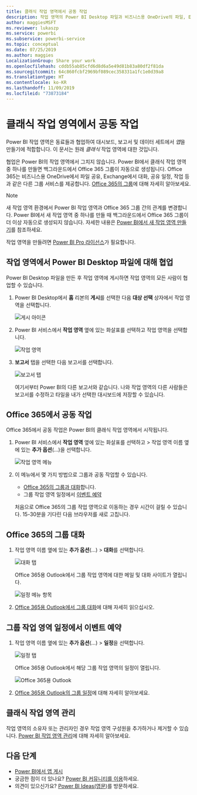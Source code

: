 ```yaml
---
title: 클래식 작업 영역에서 공동 작업
description: 작업 영역의 Power BI Desktop 파일과 비즈니스용 OneDrive의 파일, Exchange의 대화, 달력 및 태스크의 공유와 같은 Office 365 서비스의 공동 작업에 대해 알아보세요.
author: maggiesMSFT
ms.reviewer: lukaszp
ms.service: powerbi
ms.subservice: powerbi-service
ms.topic: conceptual
ms.date: 07/25/2019
ms.author: maggies
LocalizationGroup: Share your work
ms.openlocfilehash: cddb55ab85cfd6d8d6a5e49d81b83a80df2f81da
ms.sourcegitcommit: 64c860fcbf2969bf089cec358331a1fc1e0d39a8
ms.translationtype: HT
ms.contentlocale: ko-KR
ms.lasthandoff: 11/09/2019
ms.locfileid: "73873184"
---
```

# <a name="collaborate-in-a-classic-workspace"></a>클래식 작업 영역에서 공동 작업
Power BI 작업 영역은 동료들과 협업하여 대시보드, 보고서 및 데이터 세트에서 *앱*을 만들기에 적합합니다. 이 문서는 원래 *클래식* 작업 영역에 대한 것입니다.  

협업은 Power BI의 작업 영역에서 그치지 않습니다. Power BI에서 클래식 작업 영역 중 하나를 만들면 백그라운드에서 Office 365 그룹이 자동으로 생성됩니다. Office 365는 비즈니스용 OneDrive에서 파일 공유, Exchange에서 대화, 공유 일정, 작업 등과 같은 다른 그룹 서비스를 제공합니다. [Office 365의 그룹](https://support.office.com/article/Create-a-group-in-Office-365-7124dc4c-1de9-40d4-b096-e8add19209e9)에 대해 자세히 알아보세요.

> [!NOTE]
> 새 작업 영역 환경에서 Power BI 작업 영역과 Office 365 그룹 간의 관계를 변경합니다. Power BI에서 새 작업 영역 중 하나를 만들 때 백그라운드에서 Office 365 그룹이 더 이상 자동으로 생성되지 않습니다. 자세한 내용은 [Power BI에서 새 작업 영역 만들기](service-create-the-new-workspaces.md)를 참조하세요.

작업 영역을 만들려면 [Power BI Pro 라이선스](service-features-license-type.md)가 필요합니다.

## <a name="collaborate-on-power-bi-desktop-files-in-a-workspace"></a>작업 영역에서 Power BI Desktop 파일에 대해 협업
Power BI Desktop 파일을 만든 후 작업 영역에 게시하면 작업 영역의 모든 사람이 협업할 수 있습니다.

1. Power BI Desktop에서 **홈** 리본의 **게시**를 선택한 다음 **대상 선택** 상자에서 작업 영역을 선택합니다.
   
    ![게시 아이콘](media/service-collaborate-power-bi-workspace/power-bi-group-publish-pbix.png)
2. Power BI 서비스에서 **작업 영역** 옆에 있는 화살표를 선택하고 작업 영역을 선택합니다.
   
    ![작업 영역](media/service-collaborate-power-bi-workspace/power-bi-workspace-nav-arrow.png)
3. **보고서** 탭을 선택한 다음 보고서를 선택합니다.
   
    ![보고서 탭](media/service-collaborate-power-bi-workspace/power-bi-workspace-report.png)
   
    여기서부터 Power BI의 다른 보고서와 같습니다. 나와 작업 영역의 다른 사람들은 보고서를 수정하고 타일을 내가 선택한 대시보드에 저장할 수 있습니다.

## <a name="collaborate-in-office-365"></a>Office 365에서 공동 작업
Office 365에서 공동 작업은 Power BI의 클래식 작업 영역에서 시작됩니다.

1. Power BI 서비스에서 **작업 영역** 옆에 있는 화살표를 선택하고 > 작업 영역 이름 옆에 있는 **추가 옵션**(…)을 선택합니다. 
   
   ![작업 영역 메뉴](media/service-collaborate-power-bi-workspace/power-bi-app-ellipsis.png)
2. 이 메뉴에서 몇 가지 방법으로 그룹과 공동 작업할 수 있습니다. 
   
   * [Office 365의 그룹과 대화](#have-a-group-conversation-in-office-365)합니다.
   * 그룹 작업 영역 일정에서 [이벤트 예약](#schedule-an-event-on-the-group-workspace-calendar)
   
   처음으로 Office 365의 그룹 작업 영역으로 이동하는 경우 시간이 걸릴 수 있습니다. 15-30분을 기다린 다음 브라우저를 새로 고칩니다.

## <a name="have-a-group-conversation-in-office-365"></a>Office 365의 그룹 대화
1. 작업 영역 이름 옆에 있는 **추가 옵션**(...) \> **대화**를 선택합니다. 
   
    ![대화 탭](media/service-collaborate-power-bi-workspace/power-bi-app-ellipsis.png)
   
   Office 365용 Outlook에서 그룹 작업 영역에 대한 메일 및 대화 사이트가 열립니다.
   
   ![일정 메뉴 항목](media/service-collaborate-power-bi-workspace/pbi_grps_o365convo.png)
2. [Office 365용 Outlook에서 그룹 대화](https://support.office.com/Article/Have-a-group-conversation-a0482e24-a769-4e39-a5ba-a7c56e828b22)에 대해 자세히 읽으십시오.

## <a name="schedule-an-event-on-the-group-workspace-calendar"></a>그룹 작업 영역 일정에서 이벤트 예약
1. 작업 영역 이름 옆에 있는 **추가 옵션**(...) \> **일정**을 선택합니다. 
   
   ![일정 탭](media/service-collaborate-power-bi-workspace/power-bi-app-ellipsis.png)
   
   Office 365용 Outlook에서 해당 그룹 작업 영역의 일정이 열립니다.
   
   ![Office 365용 Outlook](media/service-collaborate-power-bi-workspace/pbi_grps_o365_calendar.png)
2. [Office 365용 Outlook의 그룹 일정](https://support.office.com/Article/Add-edit-and-subscribe-to-group-events-0cf1ad68-1034-4306-b367-d75e9818376a)에 대해 자세히 알아보세요.

## <a name="manage-a-classic-workspace"></a>클래식 작업 영역 관리
작업 영역의 소유자 또는 관리자인 경우 작업 영역 구성원을 추가하거나 제거할 수 있습니다. [Power BI 작업 영역 관리](service-manage-app-workspace-in-power-bi-and-office-365.md)에 대해 자세히 알아보세요.

## <a name="next-steps"></a>다음 단계
* [Power BI에서 앱 게시](service-create-distribute-apps.md)
* 궁금한 점이 더 있나요? [Power BI 커뮤니티를 이용](https://community.powerbi.com/)하세요.
* 의견이 있으신가요? [Power BI Ideas(영문)](https://ideas.powerbi.com/forums/265200-power-bi)를 방문하세요.

